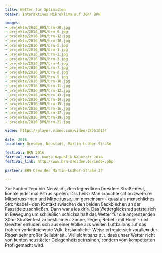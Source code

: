 ```yaml
---
title: Wetter für Optimisten
teaser: Interaktives Mikroklima auf 30m² BRN

images:
- projekte/2016_BRN/brn-20.jpg
- projekte/2016_BRN/brn-6.jpg
- projekte/2016_BRN/brn-12.jpg
- projekte/2016_BRN/brn-18.jpg
- projekte/2016_BRN/brn-5.jpg
- projekte/2016_BRN/brn-1.jpg
- projekte/2016_BRN/brn-2.jpg
- projekte/2016_BRN/brn-3.jpg
- projekte/2016_BRN/brn-4.jpg
- projekte/2016_BRN/brn-7.jpg
- projekte/2016_BRN/brn-8.jpg
- projekte/2016_BRN/brn-9.jpg
- projekte/2016_BRN/brn-10.jpg
- projekte/2016_BRN/brn-11.jpg
- projekte/2016_BRN/brn-12.jpg
- projekte/2016_BRN/brn-13.jpg
- projekte/2016_BRN/brn-14.jpg
- projekte/2016_BRN/brn-15.jpg
- projekte/2016_BRN/brn-16.jpg
- projekte/2016_BRN/brn-17.jpg
- projekte/2016_BRN/brn-19.jpg
- projekte/2016_BRN/brn-21.jpg

video: https://player.vimeo.com/video/187610134

date: 2016
location: Dresden, Neustadt, Martin-Luther-Straße

festival: BRN 2016
festival_teaser: Bunte Republik Neustadt 2016
festival_link: http://www.brn-dresden.de/index.php

partner: BRN-Crew der Martin-Luther-Straße 37

---
```


Zur Bunten Republik Neustadt, dem legendären Dresdner Straßenfest, konnte jeder mal Petrus spielen.
Das heißt: Man brauchte schon zwei-drei Mitpetrussinnen und Mitpetrusse, um gemeinsam - quasi als menschliches Stromkabel - den Kontakt zwischen den beiden Backblechen an der Fassade zu schließen. Dann war alles drin. Das Wetterglücksrad setzte sich in Bewegung um schließlich schicksalhaft das Wetter für die angrenzenden 30m² Straßenfest zu bestimmen. Sonne, Regen, Nebel - mit Horn! - und Gewitter entluden sich aus einer Wolke aus weißen Luftballons auf das fröhlich vorbeifeierende Volk.
Erstaunlicher Weise erfreute sich vorallem der Regen sehr großer Beliebtheit.. Vielleicht ganz gut, dass unser Wetter nicht von bunten neustädter Gelegenheitspetrusinen, sondern vom kompetenten Profi gemacht wird.
